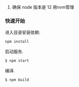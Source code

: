 1. 确保 node 版本是 12 用nvm管理

### 快速开始

进入目录安装依赖:

```bash
npm install
```

启动服务.

```bash
$ npm start
```

编译.

```bash
$ npm build
```
